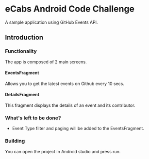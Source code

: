 # eCabs Android Code Challenge

A sample application using GitHub Events API.

Introduction
------------

### Functionality

The app is composed of 2 main screens.

#### EventsFragment

Allows you to get the latest events on Github every 10 secs.

#### DetailsFragment

This fragment displays the details of an event and its contributor.

### What's left to be done?

* Event Type filter and paging will be added to the EventsFragment.

### Building

You can open the project in Android studio and press run.